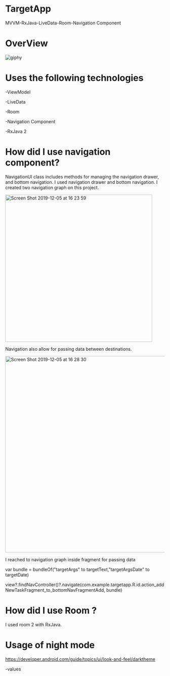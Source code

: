 # TargetApp
MVVM-RxJava-LiveData-Room-Navigation Component

# OverView
![giphy](https://user-images.githubusercontent.com/6108274/70237754-eb55bb00-1778-11ea-8dcf-855d20dd34db.gif)

 
 
# Uses the following technologies

-ViewModel
  
-LiveData
  
-Room
  
-Navigation Component
  
-RxJava 2
  
  
  
# How did I use navigation component?
    
NavigationUI class  includes methods for  managing  the navigation drawer, and bottom navigation.
I used navigation drawer and bottom navigation.
I created  two navigation graph on this project.
  
  <img width="464" alt="Screen Shot 2019-12-05 at 16 23 59" src="https://user-images.githubusercontent.com/6108274/70244178-f57db680-1784-11ea-983d-35d75bb29ef5.png">
  
  Navigation also allow for passing data between destinations.
  
 
<img width="619" alt="Screen Shot 2019-12-05 at 16 28 30" src="https://user-images.githubusercontent.com/6108274/70244233-0dedd100-1785-11ea-96a0-2da5158cb735.png">
 

I reached to navigation graph inside fragment for passing data

var bundle = bundleOf("targetArgs" to targetText,"targetArgsDate" to targetDate)
                             
view?.findNavController()?.navigate(com.example.targetapp.R.id.action_addNewTaskFragment_to_bottomNavFragmentAdd, bundle)
                
  
  
# How did I use Room ?
   
I used room 2 with RxJava.
  
  
  
# Usage of  night mode 
  
https://developer.android.com/guide/topics/ui/look-and-feel/darktheme



-values
  
  
<style name="AppTheme" parent="Theme.AppCompat.Light.DarkActionBar">
 
 
-values-night
  
  
<style name="AppTheme" parent="Theme.AppCompat.DayNight.DarkActionBar">
 
  

<img width="695" alt="Screen Shot 2019-12-05 at 17 26 05" src="https://user-images.githubusercontent.com/6108274/70243846-72f4f700-1784-11ea-93b0-06a6c0c84abe.png">

I created two values folder for this project.

Each folder inside color themes dimens and style XML file.

it can obtain the dark theme on Android 10  which supported night mode supported. 

Besides, it can change inside application settings dark theme.
 

  
 
